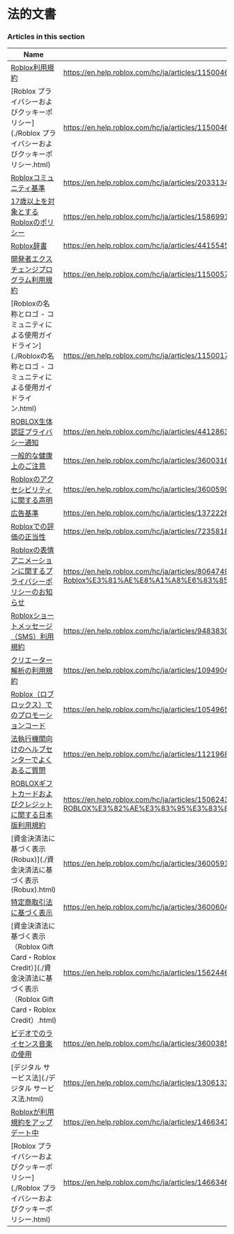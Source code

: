 # 法的文書  
### Articles in this section
Name|URL
-|-
[Roblox利用規約](./Roblox利用規約.html) |https://en.help.roblox.com/hc/ja/articles/115004647846-Roblox%E5%88%A9%E7%94%A8%E8%A6%8F%E7%B4%84
[Roblox プライバシーおよびクッキーポリシー](./Roblox プライバシーおよびクッキーポリシー.html) |https://en.help.roblox.com/hc/ja/articles/115004630823-Roblox-%E3%83%97%E3%83%A9%E3%82%A4%E3%83%90%E3%82%B7%E3%83%BC%E3%81%8A%E3%82%88%E3%81%B3%E3%82%AF%E3%83%83%E3%82%AD%E3%83%BC%E3%83%9D%E3%83%AA%E3%82%B7%E3%83%BC
[Robloxコミュニティ基準](./Robloxコミュニティ基準.html) |https://en.help.roblox.com/hc/ja/articles/203313410-Roblox%E3%82%B3%E3%83%9F%E3%83%A5%E3%83%8B%E3%83%86%E3%82%A3%E5%9F%BA%E6%BA%96
[17歳以上を対象とするRobloxのポリシー](./17歳以上を対象とするRobloxのポリシー.html) |https://en.help.roblox.com/hc/ja/articles/15869919570708-17%E6%AD%B3%E4%BB%A5%E4%B8%8A%E3%82%92%E5%AF%BE%E8%B1%A1%E3%81%A8%E3%81%99%E3%82%8BRoblox%E3%81%AE%E3%83%9D%E3%83%AA%E3%82%B7%E3%83%BC
[Roblox辞書](./Roblox辞書.html) |https://en.help.roblox.com/hc/ja/articles/4415545981332-Roblox%E8%BE%9E%E6%9B%B8
[開発者エクスチェンジプログラム利用規約](./開発者エクスチェンジプログラム利用規約.html) |https://en.help.roblox.com/hc/ja/articles/115005718246-%E9%96%8B%E7%99%BA%E8%80%85%E3%82%A8%E3%82%AF%E3%82%B9%E3%83%81%E3%82%A7%E3%83%B3%E3%82%B8%E3%83%97%E3%83%AD%E3%82%B0%E3%83%A9%E3%83%A0%E5%88%A9%E7%94%A8%E8%A6%8F%E7%B4%84
[Robloxの名称とロゴ - コミュニティによる使用ガイドライン](./Robloxの名称とロゴ - コミュニティによる使用ガイドライン.html) |https://en.help.roblox.com/hc/ja/articles/115001708126-Roblox%E3%81%AE%E5%90%8D%E7%A7%B0%E3%81%A8%E3%83%AD%E3%82%B4-%E3%82%B3%E3%83%9F%E3%83%A5%E3%83%8B%E3%83%86%E3%82%A3%E3%81%AB%E3%82%88%E3%82%8B%E4%BD%BF%E7%94%A8%E3%82%AC%E3%82%A4%E3%83%89%E3%83%A9%E3%82%A4%E3%83%B3
[ROBLOX生体認証プライバシー通知](./ROBLOX生体認証プライバシー通知.html) |https://en.help.roblox.com/hc/ja/articles/4412863575316-ROBLOX%E7%94%9F%E4%BD%93%E8%AA%8D%E8%A8%BC%E3%83%97%E3%83%A9%E3%82%A4%E3%83%90%E3%82%B7%E3%83%BC%E9%80%9A%E7%9F%A5
[一般的な健康上のご注意](./一般的な健康上のご注意.html) |https://en.help.roblox.com/hc/ja/articles/360031603131-%E4%B8%80%E8%88%AC%E7%9A%84%E3%81%AA%E5%81%A5%E5%BA%B7%E4%B8%8A%E3%81%AE%E3%81%94%E6%B3%A8%E6%84%8F
[Robloxのアクセシビリティに関する声明](./Robloxのアクセシビリティに関する声明.html) |https://en.help.roblox.com/hc/ja/articles/360059080071-Roblox%E3%81%AE%E3%82%A2%E3%82%AF%E3%82%BB%E3%82%B7%E3%83%93%E3%83%AA%E3%83%86%E3%82%A3%E3%81%AB%E9%96%A2%E3%81%99%E3%82%8B%E5%A3%B0%E6%98%8E
[広告基準](./広告基準.html) |https://en.help.roblox.com/hc/ja/articles/13722260778260-%E5%BA%83%E5%91%8A%E5%9F%BA%E6%BA%96
[Robloxでの評価の正当性](./Robloxでの評価の正当性.html) |https://en.help.roblox.com/hc/ja/articles/7235818866964-Roblox%E3%81%A7%E3%81%AE%E8%A9%95%E4%BE%A1%E3%81%AE%E6%AD%A3%E5%BD%93%E6%80%A7
[Robloxの表情アニメーションに関するプライバシーポリシーのお知らせ](./Robloxの表情アニメーションに関するプライバシーポリシーのお知らせ.html) |https://en.help.roblox.com/hc/ja/articles/8064749848980-Roblox%E3%81%AE%E8%A1%A8%E6%83%85%E3%82%A2%E3%83%8B%E3%83%A1%E3%83%BC%E3%82%B7%E3%83%A7%E3%83%B3%E3%81%AB%E9%96%A2%E3%81%99%E3%82%8B%E3%83%97%E3%83%A9%E3%82%A4%E3%83%90%E3%82%B7%E3%83%BC%E3%83%9D%E3%83%AA%E3%82%B7%E3%83%BC%E3%81%AE%E3%81%8A%E7%9F%A5%E3%82%89%E3%81%9B
[Robloxショートメッセージ（SMS）利用規約](./Robloxショートメッセージ（SMS）利用規約.html) |https://en.help.roblox.com/hc/ja/articles/9483830673556-Roblox%E3%82%B7%E3%83%A7%E3%83%BC%E3%83%88%E3%83%A1%E3%83%83%E3%82%BB%E3%83%BC%E3%82%B8-SMS-%E5%88%A9%E7%94%A8%E8%A6%8F%E7%B4%84
[クリエーター解析の利用規約](./クリエーター解析の利用規約.html) |https://en.help.roblox.com/hc/ja/articles/10949046065044-%E3%82%AF%E3%83%AA%E3%82%A8%E3%83%BC%E3%82%BF%E3%83%BC%E8%A7%A3%E6%9E%90%E3%81%AE%E5%88%A9%E7%94%A8%E8%A6%8F%E7%B4%84
[Roblox（ロブロックス）でのプロモーションコード](./Roblox（ロブロックス）でのプロモーションコード.html) |https://en.help.roblox.com/hc/ja/articles/10549651908244-Roblox-%E3%83%AD%E3%83%96%E3%83%AD%E3%83%83%E3%82%AF%E3%82%B9-%E3%81%A7%E3%81%AE%E3%83%97%E3%83%AD%E3%83%A2%E3%83%BC%E3%82%B7%E3%83%A7%E3%83%B3%E3%82%B3%E3%83%BC%E3%83%89
[法執行機関向けのヘルプセンターでよくあるご質問](./法執行機関向けのヘルプセンターでよくあるご質問.html) |https://en.help.roblox.com/hc/ja/articles/11219680442260-%E6%B3%95%E5%9F%B7%E8%A1%8C%E6%A9%9F%E9%96%A2%E5%90%91%E3%81%91%E3%81%AE%E3%83%98%E3%83%AB%E3%83%97%E3%82%BB%E3%83%B3%E3%82%BF%E3%83%BC%E3%81%A7%E3%82%88%E3%81%8F%E3%81%82%E3%82%8B%E3%81%94%E8%B3%AA%E5%95%8F
[ROBLOXギフトカードおよびクレジットに関する日本版利用規約](./ROBLOXギフトカードおよびクレジットに関する日本版利用規約.html) |https://en.help.roblox.com/hc/ja/articles/15062431628820-ROBLOX%E3%82%AE%E3%83%95%E3%83%88%E3%82%AB%E3%83%BC%E3%83%89%E3%81%8A%E3%82%88%E3%81%B3%E3%82%AF%E3%83%AC%E3%82%B8%E3%83%83%E3%83%88%E3%81%AB%E9%96%A2%E3%81%99%E3%82%8B%E6%97%A5%E6%9C%AC%E7%89%88%E5%88%A9%E7%94%A8%E8%A6%8F%E7%B4%84
[資金決済法に基づく表示 (Robux)](./資金決済法に基づく表示 (Robux).html) |https://en.help.roblox.com/hc/ja/articles/360059193812-%E8%B3%87%E9%87%91%E6%B1%BA%E6%B8%88%E6%B3%95%E3%81%AB%E5%9F%BA%E3%81%A5%E3%81%8F%E8%A1%A8%E7%A4%BA-Robux-
[特定商取引法に基づく表示](./特定商取引法に基づく表示.html) |https://en.help.roblox.com/hc/ja/articles/360060428991-%E7%89%B9%E5%AE%9A%E5%95%86%E5%8F%96%E5%BC%95%E6%B3%95%E3%81%AB%E5%9F%BA%E3%81%A5%E3%81%8F%E8%A1%A8%E7%A4%BA
[資金決済法に基づく表示（Roblox Gift Card・Roblox Credit）](./資金決済法に基づく表示（Roblox Gift Card・Roblox Credit）.html) |https://en.help.roblox.com/hc/ja/articles/15624460896788-%E8%B3%87%E9%87%91%E6%B1%BA%E6%B8%88%E6%B3%95%E3%81%AB%E5%9F%BA%E3%81%A5%E3%81%8F%E8%A1%A8%E7%A4%BA-Roblox-Gift-Card-Roblox-Credit-
[ビデオでのライセンス音楽の使用](./ビデオでのライセンス音楽の使用.html) |https://en.help.roblox.com/hc/ja/articles/360038525351-%E3%83%93%E3%83%87%E3%82%AA%E3%81%A7%E3%81%AE%E3%83%A9%E3%82%A4%E3%82%BB%E3%83%B3%E3%82%B9%E9%9F%B3%E6%A5%BD%E3%81%AE%E4%BD%BF%E7%94%A8
[デジタル サービス法](./デジタル サービス法.html) |https://en.help.roblox.com/hc/ja/articles/13061336948244-%E3%83%87%E3%82%B8%E3%82%BF%E3%83%AB-%E3%82%B5%E3%83%BC%E3%83%93%E3%82%B9%E6%B3%95
[Robloxが利用規約をアップデート中](./Robloxが利用規約をアップデート中.html) |https://en.help.roblox.com/hc/ja/articles/14663412502676-Roblox%E3%81%8C%E5%88%A9%E7%94%A8%E8%A6%8F%E7%B4%84%E3%82%92%E3%82%A2%E3%83%83%E3%83%97%E3%83%87%E3%83%BC%E3%83%88%E4%B8%AD
[Roblox プライバシーおよびクッキーポリシー](./Roblox プライバシーおよびクッキーポリシー.html) |https://en.help.roblox.com/hc/ja/articles/14663460303380-Roblox-%E3%83%97%E3%83%A9%E3%82%A4%E3%83%90%E3%82%B7%E3%83%BC%E3%81%8A%E3%82%88%E3%81%B3%E3%82%AF%E3%83%83%E3%82%AD%E3%83%BC%E3%83%9D%E3%83%AA%E3%82%B7%E3%83%BC